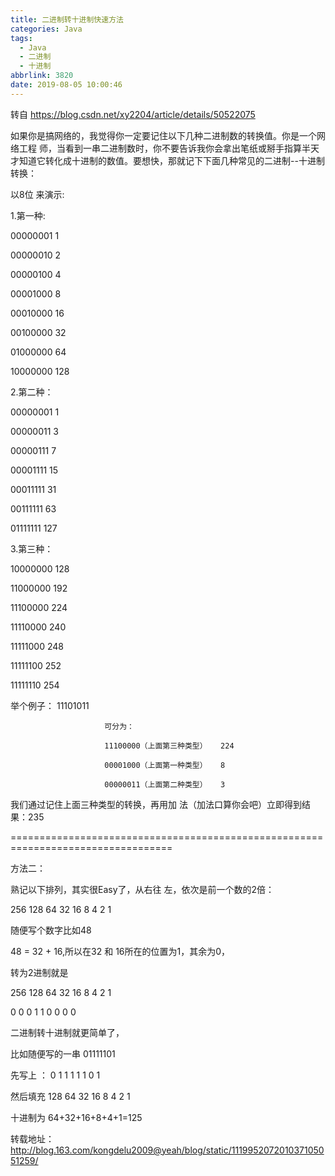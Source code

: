 ```yaml
---
title: 二进制转十进制快速方法
categories: Java
tags:
  - Java
  - 二进制
  - 十进制
abbrlink: 3820
date: 2019-08-05 10:00:46
---
```

转自 https://blog.csdn.net/xy2204/article/details/50522075

如果你是搞网络的，我觉得你一定要记住以下几种二进制数的转换值。你是一个网络工程 师，当看到一串二进制数时，你不要告诉我你会拿出笔纸或掰手指算半天才知道它转化成十进制的数值。要想快，那就记下下面几种常见的二进制--十进制转换：

<!--more--> 

以8位 来演示:

 

1.第一种:



   00000001      1

   00000010      2

   00000100      4

   00001000      8

   00010000      16

   00100000      32

   01000000      64

   10000000      128

 



2.第二种：

 

  00000001      1

  00000011      3

  00000111      7

  00001111      15

  00011111      31

  00111111      63

  01111111      127

 

 

3.第三种：

 

  10000000     128

  11000000     192

  11100000     224

  11110000     240

  11111000     248

  11111100     252

  11111110     254

 

 

举个例子：  11101011     

                         可分为：

                         11100000（上面第三种类型）   224

                         00001000（上面第一种类型）   8

                         00000011（上面第二种类型）   3

我们通过记住上面三种类型的转换，再用加 法（加法口算你会吧）立即得到结果：235

 

 

==================================================================================

 

 

方法二：

 

熟记以下排列，其实很Easy了，从右往 左，依次是前一个数的2倍：

256      128      64       32      16      8        4         2         1

 

随便写个数字比如48

48 = 32 + 16,所以在32 和 16所在的位置为1，其余为0，

转为2进制就是

256  128  64  32  16  8   4   2   1

0      0       0    1    1   0   0   0   0

 

二进制转十进制就更简单了，

比如随便写的一串 01111101

先写上 ：  0         1           1         1         1         1          0          1

然后填充 128      64        32       16        8          4          2          1

 

十进制为 64+32+16+8+4+1=125



转载地址：http://blog.163.com/kongdelu2009@yeah/blog/static/111995207201037105051259/